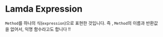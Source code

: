 # Lamda Expression

`Method`를 하나의 식(`expression`)으로 표현한 것입니다. 즉 , `Method`의 이름과 반환값을 없어서, 익명 함수라고도 합니다 !!







